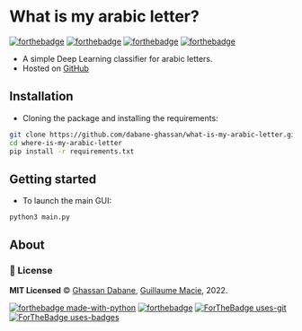 # What is my arabic letter?

[![forthebadge](https://forthebadge.com/images/badges/it-works-why.svg)](https://forthebadge.com)
[![forthebadge](https://forthebadge.com/images/badges/ctrl-c-ctrl-v.svg)](https://forthebadge.com)
[![forthebadge](https://forthebadge.com/images/badges/powered-by-black-magic.svg)](https://forthebadge.com)
[![forthebadge](https://forthebadge.com/images/badges/works-on-my-machine.svg)](https://forthebadge.com)

- A simple Deep Learning classifier for arabic letters.
- Hosted on [GitHub](https://github.com/dabane-ghassan/what-is-my-arabic-letter)

## Installation

- Cloning the package and installing the requirements:

```bash
git clone https://github.com/dabane-ghassan/what-is-my-arabic-letter.git
cd where-is-my-arabic-letter
pip install -r requirements.txt
```

## Getting started

- To launch the main GUI:

```bash
python3 main.py
```

## About

### :scroll: License 
**MIT Licensed** © [Ghassan Dabane](https://github.com/dabane-ghassan), [Guillaume Macie](https://github.com/GuiguiPolytech), 2022.

[![forthebadge made-with-python](http://ForTheBadge.com/images/badges/made-with-python.svg)](https://www.python.org/)
[![forthebadge](https://forthebadge.com/images/badges/made-with-markdown.svg)](https://forthebadge.com)
[![ForTheBadge uses-git](http://ForTheBadge.com/images/badges/uses-git.svg)](https://GitHub.com/)
[![ForTheBadge uses-badges](http://ForTheBadge.com/images/badges/uses-badges.svg)](http://ForTheBadge.com)
